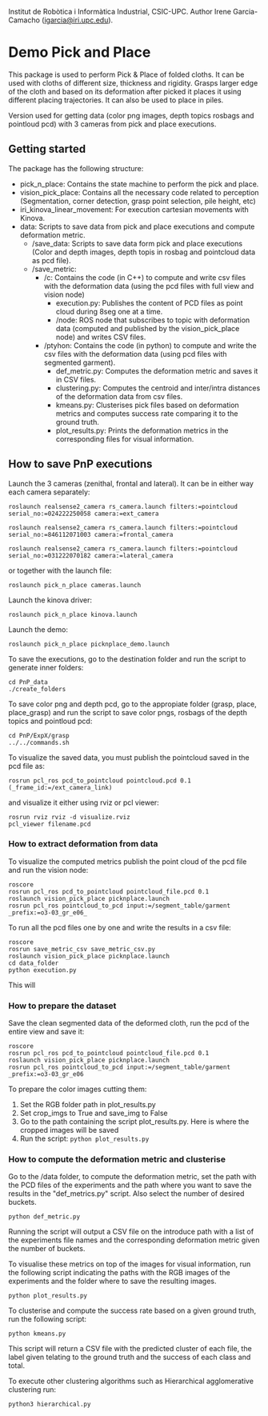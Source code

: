 Institut de Robòtica i Informàtica Industrial, CSIC-UPC.
Author Irene Garcia-Camacho (igarcia@iri.upc.edu).

# Demo Pick and Place

This package is used to perform Pick & Place of folded cloths. It can be used with cloths of different size, thickness and rigidity. Grasps larger edge of the cloth and based on its deformation after picked it places it using different placing trajectories. It can also be used to place in piles.

Version used for getting data (color png images, depth topics rosbags and pointloud pcd) with 3 cameras from pick and place executions.

## Getting started

The package has the following structure:

- pick_n_place: Contains the state machine to perform the pick and place.
- vision_pick_place: Contains all the necessary code related to perception (Segmentation, corner detection, grasp point selection, pile height, etc)
- iri_kinova_linear_movement: For execution cartesian movements with Kinova.
- data: Scripts to save data from pick and place executions and compute deformation metric.
    - /save_data: Scripts to save data form pick and place executions (Color and depth images, depth topis in rosbag and pointcloud data as pcd file).
    - /save_metric: 
        - /c: Contains the code (in C++) to compute and write csv files with the deformation data (using the pcd files with full view and vision node)
            - execution.py: Publishes the content of PCD files as point cloud during 8seg one at a time.
            - /node: ROS node that subscribes to topic with deformation data (computed and published by the vision_pick_place node) and writes CSV files.
        - /ptyhon: Contains the code (in python) to compute and write the csv files with the deformation data (using pcd files with segmented garment).
            - def_metric.py: Computes the deformation metric and saves it in CSV files.
            - clustering.py: Computes the centroid and inter/intra distances of the deformation data from csv files.
            - kmeans.py: Clusterises pick files based on deformation metrics and computes success rate comparing it to the ground truth.
            - plot_results.py: Prints the deformation metrics in the corresponding files for visual information.

<!--## Dependencies

For hierarchhical.py

sudp apt get insttal python3-pip
pip3 install -U scikit-learn
pip3 install numpy, pandas, matplotlib
-->

<!--## How to execute PnP demo

First launch the camera node and robot driver, in this example the rs camera and kinova robot:
Launch the camera and the kortex driver:

``roslaunch pick_n_place camera_n_kinova.launch``

Launch the nodes corresponding to the demo (iri_kinova_linear_movement, pick_n_place and vision_pick_place):

``roslaunch pick_n_place picknplace_demo.launch``

This will launch the RVIZ to visualize the perception system and rqt reconfigure to control the demo, which includes the following variables:

The rqt_reconfigure includes the following variables:

- ***Start SM:***
  - **get_grasp_point**: Confirm the grasp point selected (pink point in RVIZ). 
  - **start**: Starts the state machine.
  - **go**: Continues with the placing execution after checking the deformation.
  - **stop**: Stops the state machine.
  - **close_gripper**: gripper closing parameter (1.0 is completely close)
- ***Configuration parameters***:
  - **handeye**: XYZ and RPY offsets for handeye transformation between camera and kinova base.
- ***Test pose parameters:***
  - **test**: Starts the state machine from initial state but for grasping the given position.
  - **frame_id**: Reference frame of the fiven position.
  - **grasp**: Grasping target pose for testing.
-->

## How to save PnP executions

Launch the 3 cameras (zenithal, frontal and lateral). It can be in either way each camera separately:

```
roslaunch realsense2_camera rs_camera.launch filters:=pointcloud serial_no:=024222250058 camera:=ext_camera

roslaunch realsense2_camera rs_camera.launch filters:=pointcloud serial_no:=846112071003 camera:=frontal_camera

roslaunch realsense2_camera rs_camera.launch filters:=pointcloud serial_no:=031222070182 camera:=lateral_camera
```

or together with the launch file:

``roslaunch pick_n_place cameras.launch``

Launch the kinova driver:

``roslaunch pick_n_place kinova.launch``

Launch the demo:

``roslaunch pick_n_place picknplace_demo.launch``


To save the executions, go to the destination folder and run the script to generate inner folders:

```
cd PnP_data
./create_folders
```

To save color png and depth pcd, go to the appropiate folder (grasp, place, place_grasp) and run the script to save color pngs, rosbags of the depth topics and pointloud pcd:

```
cd PnP/ExpX/grasp
../../commands.sh
```


To visualize the saved data, you must publish the pointcloud saved in the pcd file as:

``rosrun pcl_ros pcd_to_pointcloud pointcloud.pcd 0.1 (_frame_id:=/ext_camera_link)``

and visualize it either using rviz or pcl viewer:

```
rosrun rviz rviz -d visualize.rviz
pcl_viewer filename.pcd
```


### How to extract deformation from data

To visualize the computed metrics publish the point cloud of the pcd file and run the vision node:

```
roscore
rosrun pcl_ros pcd_to_pointcloud pointcloud_file.pcd 0.1
roslaunch vision_pick_place picknplace.launch
rosrun pcl_ros pointcloud_to_pcd input:=/segment_table/garment _prefix:=o3-03_gr_e06_
```

To run all the pcd files one by one and write the results in a csv file:

```
roscore
rosrun save_metric_csv save_metric_csv.py
roslaunch vision_pick_place picknplace.launch
cd data_folder
python execution.py
```

This will

### How to prepare the dataset

Save the clean segmented data of the deformed cloth, run the pcd of the entire view and save it:

```
roscore
rosrun pcl_ros pcd_to_pointcloud pointcloud_file.pcd 0.1
roslaunch vision_pick_place picknplace.launch
rosrun pcl_ros pointcloud_to_pcd input:=/segment_table/garment _prefix:=o3-03_gr_e06
```

To prepare the color images cutting them:

1. Set the RGB folder path in plot_results.py
2. Set crop_imgs to True and save_img to False
3. Go to the path containing the script plot_results.py. Here is where the cropped images will be saved
4. Run the script: ``python plot_results.py``



### How to compute the deformation metric and clusterise

Go to the /data folder, to compute the deformation metric, set the path with the PCD files of the experiments and the path where you want to save the results in the "def_metrics.py" script. Also select the number of desired buckets.

``python def_metric.py``

Running the script will output a CSV file on the introduce path with a list of the experiments file names and the corresponding deformation metric given the number of buckets.


To visualise these metrics on top of the images for visual information, run the following script indicating the paths with the RGB images of the experiments and the folder where to save the resulting images.

``python plot_results.py``


To clusterise and compute the success rate based on a given ground truth, run the following script:

``python kmeans.py``

This script will return a CSV file with the predicted cluster of each file, the label given telating to the ground truth and the success of each class and total.

To execute other clustering algorithms such as Hierarchical agglomerative clustering run:

``python3 hierarchical.py``


